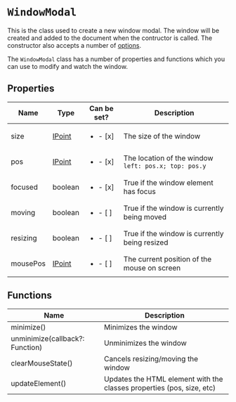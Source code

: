 # `WindowModal`

This is the class used to create a new window modal. The window will be created and added to the document when the contructor is called. The constructor also accepts a number of [options](https://github.com/nik-m2/window-modal/blob/master/docs/options.md).

The `WindowModal` class has a number of properties and functions which you can use to modify and watch the window.

## Properties

| Name | Type | Can be set? | Description |
| ------------- | ------------- | ------------- | ------------- |
| size | [IPoint](https://github.com/nik-m2/window-modal/blob/master/docs/IPoint.md) | <ul><li>- [x] </li></ul>  | The size of the window |
| pos | [IPoint](https://github.com/nik-m2/window-modal/blob/master/docs/IPoint.md) | <ul><li>- [x] </li></ul>  | The location of the window `left: pos.x; top: pos.y` |
| focused | boolean | <ul><li>- [x] </li></ul>  | True if the window element has focus |
| moving | boolean | <ul><li>- [ ] </li></ul>  | True if the window is currently being moved |
| resizing | boolean | <ul><li>- [ ] </li></ul>  | True if the window is currently being resized |
| mousePos | [IPoint](https://github.com/nik-m2/window-modal/blob/master/docs/IPoint.md) | <ul><li>- [ ] </li></ul>  | The current position of the mouse on screen |

## Functions

| Name | Description |
| ------------- | ------------- |
| minimize() | Minimizes the window |
| unminimize(callback?: Function) | Unminimizes the window |
| clearMouseState() | Cancels resizing/moving the window |
| updateElement() | Updates the HTML element with the classes properties (pos, size, etc) |
